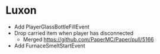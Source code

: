 # Luxon
* Add PlayerGlassBottleFillEvent
* Drop carried item when player has disconnected
  * Merged https://github.com/PaperMC/Paper/pull/5166
* Add FurnaceSmeltStartEvent

